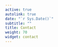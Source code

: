 ```yaml
---
active: true
autolink: true
date: "`r Sys.Date()`"
subtitle: ""
title: Contact
weight: 70
widget: contact
---
```


